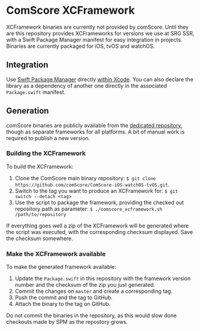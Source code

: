 ComScore XCFramework
====================

XCFramework binaries are currently not provided by comScore. Until they are this repository provides XCFrameworks for versions we use at SRG SSR, with a Swift Package Manager manifest for easy integration in projects. Binaries are currently packaged for iOS, tvOS and watchOS.

## Integration

Use [Swift Package Manager](https://swift.org/package-manager) directly [within Xcode](https://developer.apple.com/documentation/xcode/adding_package_dependencies_to_your_app). You can also declare the library as a dependency of another one directly in the associated `Package.swift` manifest.

## Generation

comScore binaries are publicly available from the [dedicated repository](https://github.com/comScore/ComScore-iOS-watchOS-tvOS), though as separate frameworks for all platforms. A bit of manual work is required to publish a new version.

### Building the XCFramework

To build the XCFramework:

1. Clone the ComScore main binary repository: `$ git clone https://github.com/comScore/ComScore-iOS-watchOS-tvOS.git`.
2. Switch to the tag you want to produce an XCFramework for: `$ git switch --detach <tag>`
3. Use the script to package the framework, providing the checked out repository path as parameter: `$ ./comscore_xcframework.sh /path/to/repository`

If everything goes well a zip of the XCFramework will be generated where the script was executed, with the corresponding checksum displayed. Save the checksum somewhere.

### Make the XCFramework available

To make the generated framework available:

1. Update the `Package.swift` in this repository with the framework version number and the checksum of the zip you just generated.
2. Commit the changes on `master` and create a corresponding tag.
3. Push the commit and the tag to GitHub.
4. Attach the binary to the tag on GitHub.

Do not commit the binaries in the repository, as this would slow done checkouts made by SPM as the repostory grows.